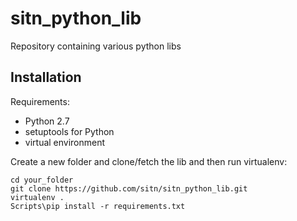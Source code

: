 # sitn_python_lib
Repository containing various python libs

## Installation

Requirements:
* Python 2.7
* setuptools for Python
* virtual environment

Create a new folder and clone/fetch the lib and then run virtualenv:

    cd your_folder
    git clone https://github.com/sitn/sitn_python_lib.git
    virtualenv .
    Scripts\pip install -r requirements.txt

